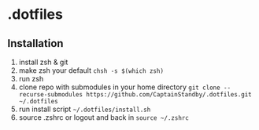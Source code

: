 # .dotfiles

## Installation

1. install zsh & git
2. make zsh your default `chsh -s $(which zsh)`
3. run zsh
4. clone repo with submodules in your home directory `git clone --recurse-submodules https://github.com/CaptainStandby/.dotfiles.git ~/.dotfiles`
4. run install script `~/.dotfiles/install.sh`
5. source .zshrc or logout and back in `source ~/.zshrc`

